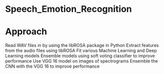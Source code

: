# Speech_Emotion_Recognition

# Approach

Read WAV files in by using the libROSA package in Python
Extract features from the audio files using libROSA 
Fit various Machine Learning and Deep Learning models
Ensemble models using soft voting classifier to improve performance
Use VGG 16 model on images of spectrograms
Ensemble the CNN with the VGG 16 to improve performance

